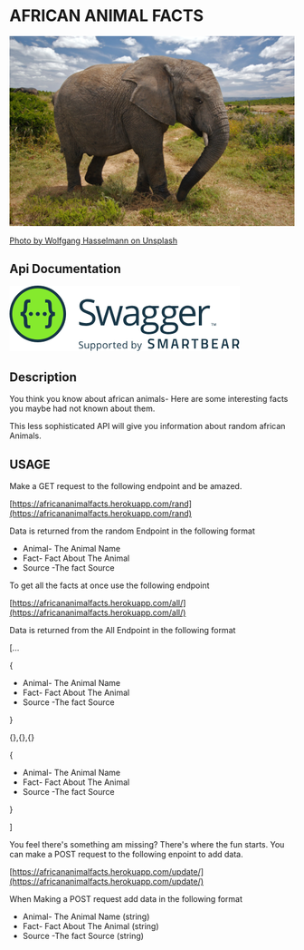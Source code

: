 # AFRICAN ANIMAL FACTS
![elephant.jpg](elephant.jpg)


[Photo by Wolfgang Hasselmann on Unsplash](https://unsplash.com/photos/yaEkTCGc6vY?utm_source=unsplash&utm_medium=referral&utm_content=creditShareLink)

## Api Documentation

[<img src="SW-logo-clr.png">](https://app.swaggerhub.com/apis-docs/otienosteve/AfricanAnimalFacts/1.0.0#/)

## Description

You think you know about african animals- Here are some interesting facts you maybe had not known about them.

This less sophisticated API will give you information about random african Animals.


## USAGE
Make a GET request to the following endpoint and be amazed.

[https://africananimalfacts.herokuapp.com/rand](https://africananimalfacts.herokuapp.com/rand)

Data is returned from the random Endpoint in the following format
- Animal- The Animal Name
- Fact- Fact About The Animal
- Source -The fact Source

To get all the facts at once use the following endpoint

[https://africananimalfacts.herokuapp.com/all/](https://africananimalfacts.herokuapp.com/all/)

Data is returned from the All Endpoint in the following format

[...

{
- Animal- The Animal Name 
- Fact- Fact About The Animal 
- Source -The fact Source 
  
 }

{},{},{}

{
- Animal- The Animal Name 
- Fact- Fact About The Animal 
- Source -The fact Source 
  
}

]

You feel there's something am missing? There's where the fun starts. You can make a POST request to the following enpoint to add data.

[https://africananimalfacts.herokuapp.com/update/](https://africananimalfacts.herokuapp.com/update/)

When Making a POST request add data in the following format
- Animal- The Animal Name (string)
- Fact- Fact About The Animal (string)
- Source -The fact Source (string)

